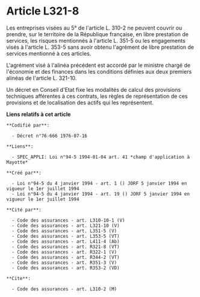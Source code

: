 # Article L321-8

Les entreprises visées au 5° de l'article L. 310-2 ne peuvent couvrir ou prendre, sur le territoire de la République
française, en libre prestation de services, les risques mentionnés à l'article L. 351-5 ou les engagements visés à l'article
L. 353-5 sans avoir obtenu l'agrément de libre prestation de services mentionné à ces articles.

L'agrément visé à l'alinéa précédent est accordé par le ministre chargé de l'économie et des finances dans les conditions
définies aux deux premiers alinéas de l'article L. 321-10.

Un décret en Conseil d'Etat fixe les modalités de calcul des provisions techniques afférentes à ces contrats, les règles de
représentation de ces provisions et de localisation des actifs qui les représentent.

**Liens relatifs à cet article**

	**Codifié par**:

	  - Décret n°76-666 1976-07-16

	**Liens**:

	  - SPEC_APPLI: Loi n°94-5 1994-01-04 art. 41 *champ d'application à Mayotte*

	**Créé par**:

	  - Loi n°94-5 du 4 janvier 1994 - art. 1 () JORF 5 janvier 1994 en vigueur le 1er juillet 1994
	  - Loi n°94-5 du 4 janvier 1994 - art. 19 () JORF 5 janvier 1994 en vigueur le 1er juillet 1994

	**Cité par**:

	  - Code des assurances - art. L310-10-1 (V)
	  - Code des assurances - art. L321-10 (V)
	  - Code des assurances - art. L351-5 (V)
	  - Code des assurances - art. L353-5 (VT)
	  - Code des assurances - art. L411-4 (Ab)
	  - Code des assurances - art. R321-8 (VT)
	  - Code des assurances - art. R322-1 (V)
	  - Code des assurances - art. R344-2 (VT)
	  - Code des assurances - art. R351-3 (V)
	  - Code des assurances - art. R353-2 (VD)

	**Cite**:

	  - Code des assurances - art. L310-2 (M)
